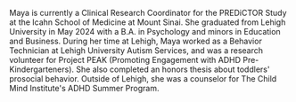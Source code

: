 Maya is currently a Clinical Research Coordinator for the PREDiCTOR Study at the Icahn School of Medicine at Mount Sinai. She graduated from Lehigh University in May 2024 with a B.A. in Psychology and minors in Education and Business. During her time at Lehigh, Maya worked as a Behavior Technician at Lehigh University Autism Services, and was a research volunteer for Project PEAK (Promoting Engagement with ADHD Pre-Kindergarteners). She also completed an honors thesis about toddlers' prosocial behavior. Outside of Lehigh, she was a counselor for The Child Mind Institute's ADHD Summer Program. 
